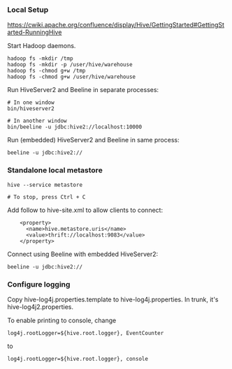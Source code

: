 ### Local Setup
https://cwiki.apache.org/confluence/display/Hive/GettingStarted#GettingStarted-RunningHive

Start Hadoop daemons.
```
hadoop fs -mkdir /tmp
hadoop fs -mkdir -p /user/hive/warehouse
hadoop fs -chmod g+w /tmp
hadoop fs -chmod g+w /user/hive/warehouse
```

Run HiveServer2 and Beeline in separate processes:
```
# In one window
bin/hiveserver2

# In another window
bin/beeline -u jdbc:hive2://localhost:10000
```

Run (embedded) HiveServer2 and Beeline in same process:
```
beeline -u jdbc:hive2://
```


### Standalone local metastore
```
hive --service metastore

# To stop, press Ctrl + C
```

Add follow to hive-site.xml to allow clients to connect:
```
    <property>
      <name>hive.metastore.uris</name>
      <value>thrift://localhost:9083</value>
    </property>
```

Connect using Beeline with embedded HiveServer2:
```
beeline -u jdbc:hive2://
```

### Configure logging
Copy hive-log4j.properties.template to hive-log4j.properties. In trunk, it's hive-log4j2.properties.

To enable printing to console, change
```
log4j.rootLogger=${hive.root.logger}, EventCounter
```
to
```
log4j.rootLogger=${hive.root.logger}, console
```